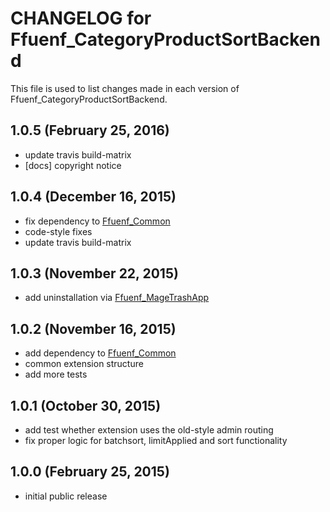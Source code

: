 # CHANGELOG for Ffuenf_CategoryProductSortBackend

This file is used to list changes made in each version of Ffuenf_CategoryProductSortBackend.

## 1.0.5 (February 25, 2016)

* update travis build-matrix
* [docs] copyright notice

## 1.0.4 (December 16, 2015)

* fix dependency to [Ffuenf_Common](https://github.com/ffuenf/Ffuenf_Common)
* code-style fixes
* update travis build-matrix

## 1.0.3 (November 22, 2015)

* add uninstallation via [Ffuenf_MageTrashApp](https://github.com/ffuenf/Ffuenf_MageTrashApp)

## 1.0.2 (November 16, 2015)

* add dependency to [Ffuenf_Common](https://github.com/ffuenf/Ffuenf_Common)
* common extension structure
* add more tests

## 1.0.1 (October 30, 2015)

* add test whether extension uses the old-style admin routing
* fix proper logic for batchsort, limitApplied and sort functionality

## 1.0.0 (February 25, 2015)

* initial public release
